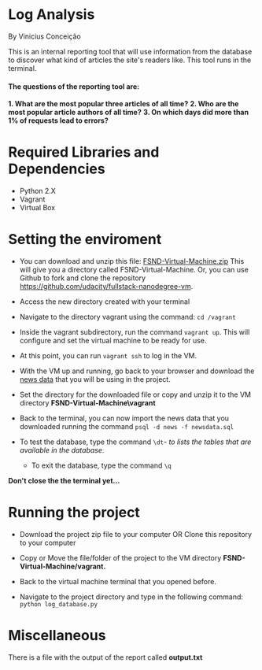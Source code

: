 # Log Analysis

By Vinicius Conceição

This is an internal reporting tool that will use information from the database to discover what kind of articles the site's readers like.
This tool runs in the terminal.

#### The questions of the reporting tool are:
**1. What are the most popular three articles of all time?**
**2. Who are the most popular article authors of all time?**
**3. On which days did more than 1% of requests lead to errors?**

# Required Libraries and Dependencies
- Python 2.X
- Vagrant
- Virtual Box


# Setting the enviroment

 - You can download and unzip this file: [FSND-Virtual-Machine.zip](https://s3.amazonaws.com/video.udacity-data.com/topher/2018/April/5acfbfa3_fsnd-virtual-machine/fsnd-virtual-machine.zip) 
This will give you a directory called FSND-Virtual-Machine. 
Or, you can use Github to fork and clone the repository https://github.com/udacity/fullstack-nanodegree-vm.

- Access the new directory created with your terminal

- Navigate to the directory vagrant using the command: `cd /vagrant` 

- Inside the vagrant subdirectory, run the command `vagrant up`. This will configure and set the virtual machine to be ready for use.

- At this point, you can run `vagrant ssh` to log in the VM.

- With the VM up and running, go back to your browser and download the [news data](https://d17h27t6h515a5.cloudfront.net/topher/2016/August/57b5f748_newsdata/newsdata.zip) that you will be using in the project.

- Set the directory for the downloaded file or copy and unzip it to the VM directory **FSND-Virtual-Machine\vagrant**

- Back to the terminal, you can now import the news data that you downloaded running the command `psql -d news -f newsdata.sql`

- To test the database, type the command `\dt`- *to lists the tables that are available in the database*.
    - To exit the database, type the command `\q`

**Don't close the the terminal yet...**

# Running the project

- Download the project zip file to your computer
OR
Clone this repository to your computer

- Copy or Move the file/folder of the project to the VM directory **FSND-Virtual-Machine/vagrant.**

 - Back to the virtual machine terminal that you opened before.

- Navigate to the project directory and type in the following command:
 `python log_database.py`

# Miscellaneous

There is a file with the output of the report called **output.txt**









